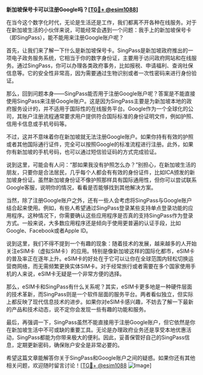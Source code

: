 **新加坡保号卡可以注册Google吗？[[TG💪+ @esim1088](https://t.me/s/esim1088)]**

在当今这个数字化时代，无论是生活还是工作，我们都离不开各种在线服务。对于在新加坡生活的小伙伴来说，可能经常会遇到一个问题：我手上的新加坡保号卡（即SingPass），能不能用来注册Google账户呢？

首先，让我们来了解一下什么是新加坡保号卡。SingPass是新加坡政府推出的一项电子政务服务系统，它相当于你的数字身份证，主要用于访问政府网站和在线服务。通过SingPass，你可以办理各类政府事务，比如报税、申请福利、查询社保信息等。它的安全性非常高，因为需要通过生物识别或者一次性密码来进行身份验证。

那么，回到问题本身——SingPass能否用于注册Google账户呢？答案是不能直接使用SingPass来注册Google账户。这是因为SingPass主要是为新加坡本地的政府服务设计的，并不适用于国际性的在线服务平台。Google作为一个全球化的公司，其账户注册流程通常要求用户提供符合国际标准的身份证明文件，例如护照、信用卡信息或手机号码等。

不过，这并不意味着你在新加坡就无法注册Google账户。如果你持有有效的护照或者其他国际通行证件，完全可以按照Google的标准流程进行注册。此外，如果你有新加坡的手机号码，也可以通过短信验证码的方式完成验证。

说到这里，可能会有人问：“那如果我没有护照怎么办？”别担心，在新加坡生活的朋友，只要你是合法居民，几乎每个人都会有有效的身份证件，比如ICA颁发的新加坡身份证。虽然新加坡身份证不像护照那样具有国际通用性，但你可以尝试联系Google客服，说明你的情况，看看是否能够找到其他解决方案。

当然，除了注册Google账户之外，还有一些人会考虑将SingPass与Google账户结合起来使用。例如，有些人希望通过SingPass登录某些支持单点登录功能的应用程序。这种情况下，你需要确认这些应用程序是否真的支持SingPass作为登录方式。一般来说，大多数应用程序还是倾向于使用更普遍的认证手段，比如Google、Facebook或者Apple ID。

说到这里，我们不得不提到一个有趣的现象：随着技术的发展，越来越多的人开始关注eSIM卡（虚拟SIM卡）的应用。特别是像新加坡这样的国际化都市，eSIM卡的普及率正在逐年上升。eSIM卡的好处在于它可以让你在全球范围内轻松切换运营商网络，而无需频繁更换实体SIM卡。对于经常旅行或者需要在多个国家使用手机的人来说，eSIM卡无疑是一个非常方便的选择。

那么，eSIM卡和SingPass有什么关系呢？其实，eSIM卡更多地是一种硬件层面的技术革新，而SingPass则是一个软件层面的服务平台。两者看似独立，但实际上都反映了现代信息技术的进步。如果你对eSIM卡感兴趣，不妨去了解一下最新的产品和技术动态，说不定你会发现一些有趣的功能和服务。

最后，再强调一下，SingPass虽然不能直接用于注册Google账户，但它依然是你在新加坡生活中不可或缺的重要工具。无论是办理政府业务还是享受本地优惠活动，SingPass都能为你带来极大的便利。因此，妥善保管好自己的SingPass信息，定期更新密码，确保账户安全是非常必要的。

希望这篇文章能解答你关于SingPass和Google账户之间的疑惑。如果你还有其他相关问题，欢迎随时留言讨论！[[TG💪+ @esim1088](https://t.me/s/esim1088) ![Image](https://i.postimg.cc/4NQfJmqS/Snipaste-2025-05-13-00-14-12.png)]